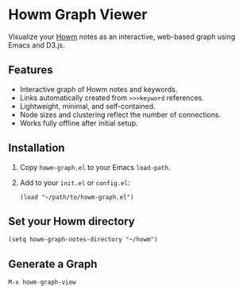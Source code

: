 # Howm Graph Viewer

Visualize your [Howm](https://github.com/kaorahi/howm) notes as an interactive, web-based graph using Emacs and D3.js.

## Features

- Interactive graph of Howm notes and keywords.
- Links automatically created from `>>>keyword` references.
- Lightweight, minimal, and self-contained.
- Node sizes and clustering reflect the number of connections.
- Works fully offline after initial setup.

## Installation

1. Copy `howm-graph.el` to your Emacs `load-path`.  
2. Add to your `init.el` or `config.el`:

   ```elisp
   (load "~/path/to/howm-graph.el")

## Set your Howm directory 

```(setq howm-graph-notes-directory "~/howm") ```

## Generate a Graph

```M-x howm-graph-view```
